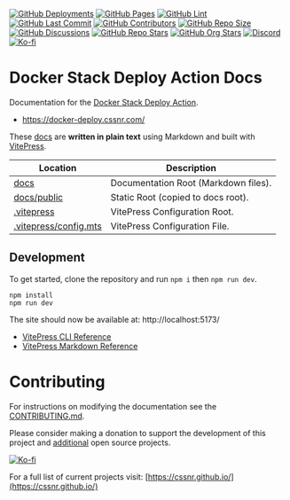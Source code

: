 [![GitHub Deployments](https://img.shields.io/github/deployments/cssnr/stack-deploy-docs/github-pages?logo=github&label=deploy)](https://github.com/cssnr/stack-deploy-docs/deployments)
[![GitHub Pages](https://img.shields.io/github/actions/workflow/status/cssnr/stack-deploy-docs/pages.yaml?logo=cachet&label=pages)](https://github.com/cssnr/stack-deploy-docs/actions/workflows/pages.yaml)
[![GitHub Lint](https://img.shields.io/github/actions/workflow/status/cssnr/stack-deploy-docs/lint.yaml?logo=cachet&label=lint)](https://github.com/cssnr/stack-deploy-docs/actions/workflows/lint.yaml)
[![GitHub Last Commit](https://img.shields.io/github/last-commit/cssnr/stack-deploy-docs?logo=vitepress&logoColor=white&label=updated)](https://github.com/cssnr/stack-deploy-docs/pulse)
[![GitHub Contributors](https://img.shields.io/github/contributors/cssnr/zipline-android-docs?logo=github)](https://github.com/cssnr/zipline-android-docs/graphs/contributors)
[![GitHub Repo Size](https://img.shields.io/github/repo-size/cssnr/stack-deploy-docs?logo=bookstack&logoColor=white&label=repo%20size)](https://github.com/cssnr/stack-deploy-docs)
[![GitHub Discussions](https://img.shields.io/github/discussions/cssnr/stack-deploy-action?logo=github)](https://github.com/cssnr/stack-deploy-action/discussions)
[![GitHub Repo Stars](https://img.shields.io/github/stars/cssnr/stack-deploy-action?style=flat&logo=github)](https://github.com/cssnr/stack-deploy-action)
[![GitHub Org Stars](https://img.shields.io/github/stars/cssnr?style=flat&logo=github&label=org%20stars)](https://cssnr.github.io/)
[![Discord](https://img.shields.io/discord/899171661457293343?logo=discord&logoColor=white&label=discord&color=7289da)](https://discord.gg/wXy6m2X8wY)
[![Ko-fi](https://img.shields.io/badge/Ko--fi-72a5f2?logo=kofi&label=support)](https://ko-fi.com/cssnr)

# Docker Stack Deploy Action Docs

Documentation for the [Docker Stack Deploy Action](https://github.com/cssnr/stack-deploy-action).

- https://docker-deploy.cssnr.com/

These [docs](docs) are **written in plain text** using Markdown and built with [VitePress](https://vitepress.dev/).

| Location                                       | Description                          |
| ---------------------------------------------- | ------------------------------------ |
| [docs](docs)                                   | Documentation Root (Markdown files). |
| [docs/public](docs/public)                     | Static Root (copied to docs root).   |
| [.vitepress](.vitepress)                       | VitePress Configuration Root.        |
| [.vitepress/config.mts](.vitepress/config.mts) | VitePress Configuration File.        |

## Development

To get started, clone the repository and run `npm i` then `npm run dev`.

```shell
npm install
npm run dev
```

The site should now be available at: http://localhost:5173/

- [VitePress CLI Reference](https://vitepress.dev/reference/cli)
- [VitePress Markdown Reference](https://vitepress.dev/guide/markdown)

# Contributing

For instructions on modifying the documentation see the [CONTRIBUTING.md](#contributing-ov-file).

Please consider making a donation to support the development of this project
and [additional](https://cssnr.com/) open source projects.

[![Ko-fi](https://ko-fi.com/img/githubbutton_sm.svg)](https://ko-fi.com/cssnr)

For a full list of current projects visit: [https://cssnr.github.io/](https://cssnr.github.io/)
